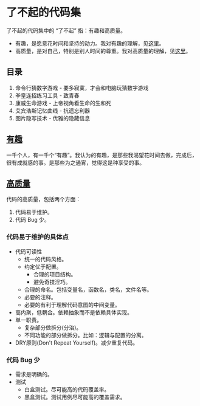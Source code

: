 # 了不起的代码集
了不起的代码集中的 “了不起” 指：有趣和高质量。
* 有趣，是愿意花时间和坚持的动力。我对有趣的理解，见[这里](#interesting)。
* 高质量，是对自己，特别是别人时间的尊重。我对高质量的理解，见[这里](#high-quality)。

## 目录
1. 命令行猜数字游戏 - 要多寂寞，才会和电脑玩猜数字游戏
2. 拳皇连招练习工具 - 致青春
3. 康威生命游戏 - 上帝视角看生命的生和死
4. 艾宾浩斯记忆曲线 - 抗遗忘利器
5. 图片隐写技术 - 优雅的隐藏信息

## [有趣](name="interesting")
一千个人，有一千个“有趣”。我认为的有趣，是那些我渴望花时间去做，完成后，很有成就感的事。是那些为之通宵，觉得这是种享受的事。

## [高质量](name="high-quality")
代码的高质量，包括两个方面：
1. 代码易于维护。
2. 代码 Bug 少。

### 代码易于维护的具体点
* 代码可读性
  * 统一的代码风格。
  * 约定优于配置。
    * 合理的项目结构。
    * 避免奇技淫巧。
  * 合理的命名。包括变量名，函数名，类名，文件名等。
  * 必要的注释。
  * 必要的有利于理解代码意图的中间变量。
* 高内聚，低耦合。依赖抽象而不是依赖具体实现。
* 单一职责。
  * 复杂部分做拆分(分治)。
  * 不同功能的部分做拆分。比如：逻辑与配置的分离。
* DRY原则(Don't Repeat Yourself)。减少重复代码。

### 代码 Bug 少
* 需求是明确的。
* 测试
  * 白盒测试。尽可能高的代码覆盖率。
  * 黑盒测试。测试用例尽可能高的覆盖需求。




